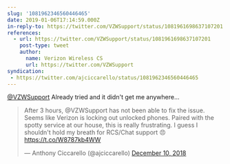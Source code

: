 ```yaml
---
slug: '1081962346560446465'
date: 2019-01-06T17:14:59.000Z
in-reply-to: https://twitter.com/VZWSupport/status/1081961698637107201
references:
  - url: https://twitter.com/VZWSupport/status/1081961698637107201
    post-type: tweet
    author:
      name: Verizon Wireless CS
      url: https://twitter.com/VZWSupport
syndication:
 - https://twitter.com/ajciccarello/status/1081962346560446465
---
```


[@VZWSupport](https://twitter.com/VZWSupport) Already tried and it didn't get me anywhere...
<blockquote class="twitter-tweet"><p lang="en" dir="ltr">After 3 hours, @VZWSupport has not been able to fix the issue. Seems like Verizon is locking out unlocked phones. Paired with the spotty service at our house, this is really frustrating. I guess I shouldn&#39;t hold my breath for RCS/Chat support 😠 <a href="https://t.co/W8787kb4WW">https://t.co/W8787kb4WW</a></p>&mdash; Anthony Ciccarello (@ajciccarello) <a href="https://twitter.com/ajciccarello/status/1071938834286301185?ref_src=twsrc%5Etfw">December 10, 2018</a></blockquote>


<script async src="https://platform.twitter.com/widgets.js" charset="utf-8"></script>
